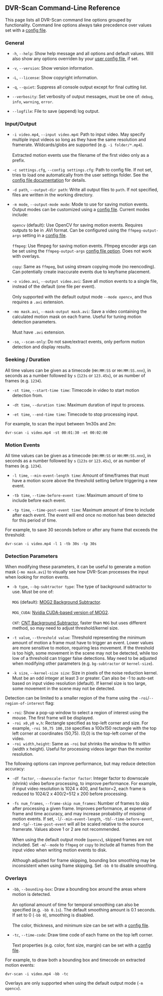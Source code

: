 
## DVR-Scan Command-Line Reference

This page lists all DVR-Scan command line options grouped by functionality. Command line options always take precedence over values set with a [config file](config_file.md).


### General

 * `-h`, `--help`: Show help message and all options and default values. Will also show any options overriden by your [user config file](config_file.md), if set.

 * `-v`, `--version`: Show version information.

 * `-L`, `--license`: Show copyright information.

 * `-q`, `--quiet`: Suppress all console output except for final cutting list.

 * `--verbosity`: Set verbosity of output messages, must be one of: `debug`, `info`, `warning`, `error`.

 * `--logfile`: File to save (append) log output.


### Input/Output

 * `-i video.mp4`, `--input video.mp4`: Path to input video. May specify multiple input videos so long as they have the same resolution and framerate. Wildcards/globs are supported (e.g. `-i folder/*.mp4`).
<br/><br/>Extracted motion events use the filename of the first video only as a prefix.

 * `-c settings.cfg`, `--config settings.cfg`: Path to config file. If not set, tries to load one automatically from the user settings folder. See the [config file documentation](config_file.md) for details.

 * `-d path`, `--output-dir path`: Write all output files to `path`. If not specified, files are written in the working directory.

 * `-m mode`, `--output-mode mode`: Mode to use for saving motion events. Output modes can be customized using a [config file](config_file.md#inputoutput). Current modes include:
<br/><br/>`opencv` (default): Use OpenCV for saving motion events. Requires outputs to be in .AVI format. Can be configured using the `ffmpeg-output-args` setting in a [config file](config_file.md#inputoutput).
<br/><br/>`ffmpeg`: Use ffmpeg for saving motion events. Ffmpeg encoder args can be set using the `ffmpeg-output-args` [config file option](config_file.md#inputoutput). Does not work with overlays.
<br/><br/>`copy`: Same as `ffmpeg`, but using stream copying mode (no reencoding). Can potentially create inaccurate events due to keyframe placement.

 * `-o video.avi`, `--output video.avi`: Save all motion events to a single file, instead of the default (one file per event).
<br/><br/>Only supported with the default output mode `--mode opencv`, and thus requires a `.avi` extension.

 * `-mo mask.avi`, `--mask-output mask.avi`: Save a video containing the calculated motion mask on each frame. Useful for tuning motion detection parameters.
<br/><br/>Must have `.avi` extension.

 * `-so`, `--scan-only`: Do not save/extract events, only perform motion detection and display results.


### Seeking / Duration

All time values can be given as a timecode (`HH:MM:SS` or `HH:MM:SS.nnn`), in seconds as a number followed by `s` (`123s` or `123.45s`), or as number of frames (e.g. `1234`).

 * `-st time`, `--start-time time`: Timecode in video to start motion detection from.

 * `-dt time`, `--duration time`: Maximum duration of input to process.

 * `-et time`, `--end-time time`: Timecode to stop processing input.

For example, to scan the input between 1m30s and 2m:

    dvr-scan -i video.mp4 -st 00:01:30 -et 00:02:00


### Motion Events

All time values can be given as a timecode (`HH:MM:SS` or `HH:MM:SS.nnn`), in seconds as a number followed by `s` (`123s` or `123.45s`), or as number of frames (e.g. `1234`).

 * `-l time`, `--min-event-length time`: Amount of time/frames that must have a motion score above the threshold setting before triggering a new event.

 * `-tb time`, `--time-before-event time`: Maximum amount of time to include before each event.

 * `-tp time`, `--time-post-event time`: Maximum amount of time to include after each event. The event will end once no motion has been detected for this period of time.

For example, to save 30 seconds before or after any frame that exceeds the threshold:

    dvr-scan -i video.mp4 -l 1 -tb 30s -tp 30s


### Detection Parameters

When modifying these parameters, it can be useful to generate a motion mask (`-mo mask.avi`) to visually see how DVR-Scan processes the input when looking for motion events.

 * `-b type`, `--bg-subtractor type`: The type of background subtractor to use. Must be one of:
<br/><br/>`MOG` (default): [MOG2 Background Subtractor](https://docs.opencv.org/3.4/d7/d7b/classcv_1_1BackgroundSubtractorMOG2.html).
<br/><br/>`MOG_CUDA`: [Nvidia CUDA-based version of MOG2](https://docs.opencv.org/3.4/df/d23/classcv_1_1cuda_1_1BackgroundSubtractorMOG2.html).
<br/><br/>`CNT`: [CNT Background Subtractor](https://docs.opencv.org/3.4/de/dca/classcv_1_1bgsegm_1_1BackgroundSubtractorCNT.html), faster than `MOG` but uses different method, so may need to adjust threshold/kernel size.

 * `-t value`, `--threshold value`: Threshold representing the minimum amount of motion a frame must have to trigger an event. Lower values are more sensitive to motion, requiring less movement. If the threshold is too high, some movement in the scene may not be detected, while too low of a threshold can trigger false detections. May need to be adjusted when modifying other parameters (e.g. `bg-subtractor` or `kernel-size`).

 * `-k size`, `--kernel-size size`: Size in pixels of the noise reduction kernel. Must be an odd integer at least 3 or greater. Can also be -1 to auto-set based on input video resolution (default). If kernel size is too large, some movement in the scene may not be detected.

Detection can be limited to a smaller region of the frame using the `-roi`/`--region-of-interest` flag:

 * `-roi`: Show a pop-up window to select a region of interest using the mouse. The first frame will be displayed.
 * `-roi x0,y0 w,h`: Rectangle specified as top-left corner and size. For example, `-roi 50,75 100,150` specifies a 100x150 rectangle with the top left corner at coordinates (50,75). (0,0) is the top-left corner of the video.
 * `-roi width,height`: Same as `-roi` but shrinks the window to fit within (width x height). Useful for processing videos larger than the monitor resolution.

The following options can improve performance, but may reduce detection accuracy:

 * `-df factor`, `--downscale-factor factor`: Integer factor to downscale (shrink) video before processing, to improve performance. For example, if input video resolution is 1024 x 400, and factor=2, each frame is reduced to 1024/2 x 400/2=512 x 200 before processing.

 * `-fs num_frames`, `--frame-skip num_frames`: Number of frames to skip after processing a given frame. Improves performance, at expense of frame and time accuracy, and may increase probability of missing motion events. If set, `-l`/`--min-event-length`, `-tb`/`--time-before-event`, and `-tp`/`--time-post-event` will all be scaled relative to the source framerate. Values above 1 or 2 are not recommended.
<br/><br/>When using the default output mode (`opencv`), skipped frames are not included. Set `-m`/`--mode` to `ffmpeg` or `copy` to include all frames from the input video when writing motion events to disk.
<br/><br/>Although adjusted for frame skipping, bounding box smoothing may be inconsistent when using frame skipping. Set `-bb 0` to disable smoothing.

### Overlays

 * `-bb`, `--bounding-box`: Draw a bounding box around the areas where motion is detected.
<br/><br/>An optional amount of time for temporal smoothing can also be specified (e.g. `-bb 0.1s`). The default smoothing amount is 0.1 seconds. If set to 0 (`-bb 0`), smoothing is disabled.
<br/><br/>The color, thickness, and minimum size can be set with a [config file](config_file.md#bounding-box-overlay).

 * `-tc`, `--time-code`:  Draw time code of each frame on the top left corner.
<br/><br/>Text properties (e.g. color, font size, margin) can be set with a [config file](config_file.md#timecode-overlay).

For example, to draw both a bounding box and timecode on extracted motion events:

    dvr-scan -i video.mp4 -bb -tc

Overlays are only supported when using the default output mode (`-m opencv`).

